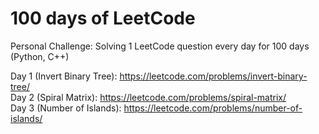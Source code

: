 <h1> 100 days of LeetCode </h1>

Personal Challenge: Solving 1 LeetCode question every day for 100 days (Python, C++)

Day 1 (Invert Binary Tree): https://leetcode.com/problems/invert-binary-tree/ <br/>
Day 2 (Spiral Matrix): https://leetcode.com/problems/spiral-matrix/ <br/>
Day 3 (Number of Islands): https://leetcode.com/problems/number-of-islands/ <br/>